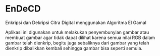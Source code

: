 # EnDeCD
Enkripsi dan Dekripsi Citra Digital menggunakan Algoritma El Gamal

Aplikasi ini digunakan untuk melakukan penyembunyian gambar atau
membuat gambar agar tidak dapat dilihat karena semua nilai RGB dalam
gambar telah dienkrip, begitu juga sebaliknya dari gambar yang telah
dienkrip dibalikkan kembali sehingga gambar bisa seperti semula.
